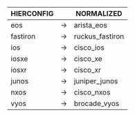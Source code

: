 | HIERCONFIG | | NORMALIZED |
| ---------- | -- | ------ |
| eos | → | arista_eos |
| fastiron | → | ruckus_fastiron |
| ios | → | cisco_ios |
| iosxe | → | cisco_xe |
| iosxr | → | cisco_xr |
| junos | → | juniper_junos |
| nxos | → | cisco_nxos |
| vyos | → | brocade_vyos |